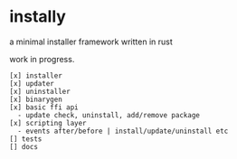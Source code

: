 # instally
a minimal installer framework written in rust

work in progress.
```
[x] installer
[x] updater
[x] uninstaller
[x] binarygen
[x] basic ffi api
  - update check, uninstall, add/remove package
[x] scripting layer
  - events after/before | install/update/uninstall etc
[] tests
[] docs
```
